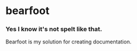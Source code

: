 # bearfoot
### Yes I know it's not spelt like that.
Bearfoot is my solution for creating documentation.
